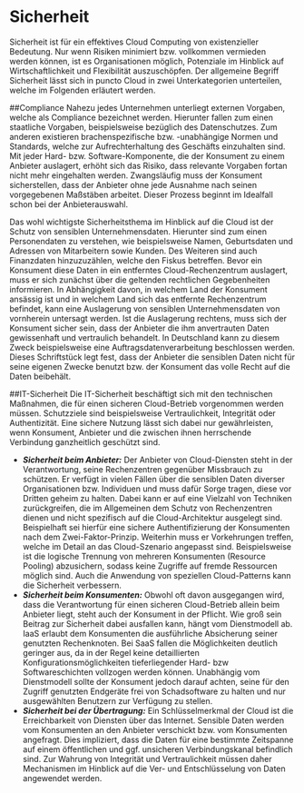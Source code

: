 # Sicherheit
Sicherheit ist für ein effektives Cloud Computing von existenzieller Bedeutung. Nur wenn Risiken minimiert bzw. vollkommen vermieden werden können, ist es Organisationen möglich, Potenziale im Hinblick auf Wirtschaftlichkeit und Flexibilität auszuschöpfen. Der allgemeine Begriff Sicherheit lässt sich in puncto Cloud in zwei Unterkategorien unterteilen, welche im Folgenden erläutert werden.

##Compliance
Nahezu jedes Unternehmen unterliegt externen Vorgaben, welche als Compliance bezeichnet werden. Hierunter fallen zum einen staatliche Vorgaben, beispielsweise bezüglich des Datenschutzes. Zum anderen existieren brachenspezifische bzw. -unabhängige Normen und Standards, welche zur Aufrechterhaltung des Geschäfts einzuhalten sind. Mit jeder Hard- bzw. Software-Komponente, die der Konsument zu einem Anbieter auslagert, erhöht sich das Risiko, dass relevante Vorgaben fortan nicht mehr eingehalten werden. Zwangsläufig muss der Konsument sicherstellen, dass der Anbieter ohne jede Ausnahme nach seinen vorgegebenen Maßstäben arbeitet. Dieser Prozess beginnt im Idealfall schon bei der Anbieterauswahl.

Das wohl wichtigste Sicherheitsthema im Hinblick auf die Cloud ist der Schutz von sensiblen Unternehmensdaten. Hierunter sind zum einen Personendaten zu verstehen, wie beispielsweise Namen, Geburtsdaten und Adressen von Mitarbeitern sowie Kunden. Des Weiteren sind auch Finanzdaten hinzuzuzählen, welche den Fiskus betreffen. Bevor ein Konsument diese Daten in ein entferntes Cloud-Rechenzentrum auslagert, muss er sich zunächst über die geltenden rechtlichen Gegebenheiten informieren. In Abhängigkeit davon, in welchem Land der Konsument ansässig ist und in welchem Land sich das entfernte Rechenzentrum befindet, kann eine Auslagerung von sensiblen Unternehmensdaten von vornherein untersagt werden. Ist die Auslagerung rechtens, muss sich der Konsument sicher sein, dass der Anbieter die ihm anvertrauten Daten gewissenhaft und vertraulich behandelt. In Deutschland kann zu diesem Zweck beispielsweise eine Auftragsdatenverarbeitung beschlossen werden. Dieses Schriftstück legt fest, dass der Anbieter die sensiblen Daten nicht für seine eigenen Zwecke benutzt bzw. der Konsument das volle Recht auf die Daten beibehält.

##IT-Sicherheit
Die IT-Sicherheit beschäftigt sich mit den technischen Maßnahmen, die für einen sicheren Cloud-Betrieb vorgenommen werden müssen. Schutzziele sind beispielsweise Vertraulichkeit, Integrität oder Authentizität. Eine sichere Nutzung lässt sich dabei nur gewährleisten, wenn Konsument, Anbieter und die zwischen ihnen herrschende Verbindung ganzheitlich geschützt sind.

+ ***Sicherheit beim Anbieter:*** Der Anbieter von Cloud-Diensten steht in der Verantwortung, seine Rechenzentren gegenüber Missbrauch zu schützen. Er verfügt in vielen Fällen über die sensiblen Daten diverser Organisationen bzw. Individuen und muss dafür Sorge tragen, diese vor Dritten geheim zu halten. Dabei kann er auf eine Vielzahl von Techniken zurückgreifen, die im Allgemeinen dem Schutz von Rechenzentren dienen und nicht spezifisch auf die Cloud-Architektur ausgelegt sind. Beispielhaft sei hierfür eine sichere Authentifizierung der Konsumenten nach dem Zwei-Faktor-Prinzip. Weiterhin muss er Vorkehrungen treffen, welche im Detail an das Cloud-Szenario angepasst sind. Beispielsweise ist die logische Trennung von mehreren Konsumenten (Resource Pooling) abzusichern, sodass keine Zugriffe auf fremde Ressourcen möglich sind. Auch die Anwendung von speziellen Cloud-Patterns kann die Sicherheit verbessern.
+ ***Sicherheit beim Konsumenten:*** Obwohl oft davon ausgegangen wird, dass die Verantwortung für einen sicheren Cloud-Betrieb allein beim Anbieter liegt, steht auch der Konsument in der Pflicht. Wie groß sein Beitrag zur Sicherheit dabei ausfallen kann, hängt vom Dienstmodell ab. IaaS erlaubt dem Konsumenten die ausführliche Absicherung seiner genutzten Rechenknoten. Bei SaaS fallen die Möglichkeiten deutlich geringer aus, da in der Regel keine detaillierten Konfigurationsmöglichkeiten tieferliegender Hard- bzw Softwareschichten vollzogen werden können. Unabhängig vom Dienstmodell sollte der Konsument jedoch darauf achten, seine für den Zugriff genutzten Endgeräte frei von Schadsoftware zu halten und nur ausgewählten Benutzern zur Verfügung zu stellen.
+ ***Sicherheit bei der Übertragung:*** Ein Schlüsselmerkmal der Cloud ist die Erreichbarkeit von Diensten über das Internet. Sensible Daten werden vom Konsumenten an den Anbieter verschickt bzw. vom Konsumenten angefragt. Dies impliziert, dass die Daten für eine bestimmte Zeitspanne auf einem öffentlichen und ggf. unsicheren Verbindungskanal befindlich sind. Zur Wahrung von Integrität und Vertraulichkeit müssen daher Mechanismen im Hinblick auf die Ver- und Entschlüsselung von Daten angewendet werden.